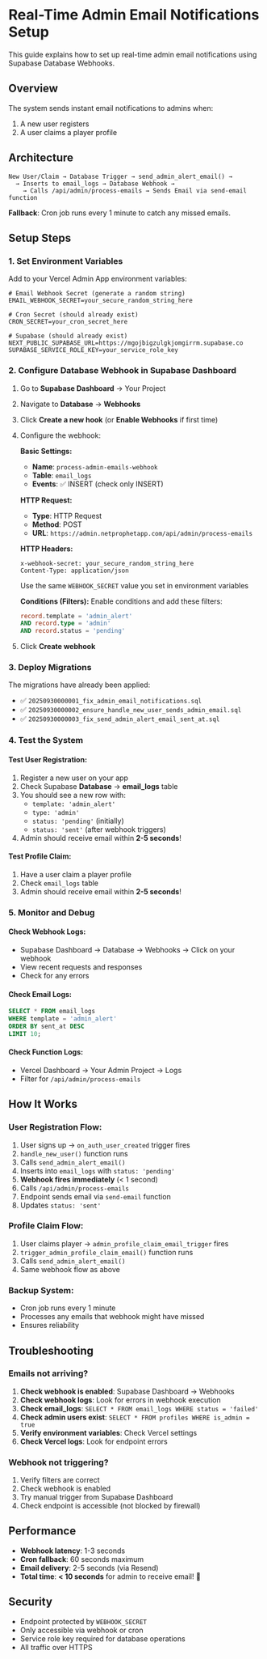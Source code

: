 # Real-Time Admin Email Notifications Setup

This guide explains how to set up real-time admin email notifications using Supabase Database Webhooks.

## Overview

The system sends instant email notifications to admins when:

1. A new user registers
2. A user claims a player profile

## Architecture

```
New User/Claim → Database Trigger → send_admin_alert_email() →
  → Inserts to email_logs → Database Webhook →
    → Calls /api/admin/process-emails → Sends Email via send-email function
```

**Fallback**: Cron job runs every 1 minute to catch any missed emails.

## Setup Steps

### 1. Set Environment Variables

Add to your Vercel Admin App environment variables:

```env
# Email Webhook Secret (generate a random string)
EMAIL_WEBHOOK_SECRET=your_secure_random_string_here

# Cron Secret (should already exist)
CRON_SECRET=your_cron_secret_here

# Supabase (should already exist)
NEXT_PUBLIC_SUPABASE_URL=https://mgojbigzulgkjomgirrm.supabase.co
SUPABASE_SERVICE_ROLE_KEY=your_service_role_key
```

### 2. Configure Database Webhook in Supabase Dashboard

1. Go to **Supabase Dashboard** → Your Project
2. Navigate to **Database** → **Webhooks**
3. Click **Create a new hook** (or **Enable Webhooks** if first time)
4. Configure the webhook:

   **Basic Settings:**
   - **Name**: `process-admin-emails-webhook`
   - **Table**: `email_logs`
   - **Events**: ✅ INSERT (check only INSERT)

   **HTTP Request:**
   - **Type**: HTTP Request
   - **Method**: POST
   - **URL**: `https://admin.netprophetapp.com/api/admin/process-emails`

   **HTTP Headers:**

   ```
   x-webhook-secret: your_secure_random_string_here
   Content-Type: application/json
   ```

   Use the same `WEBHOOK_SECRET` value you set in environment variables

   **Conditions (Filters):**
   Enable conditions and add these filters:

   ```sql
   record.template = 'admin_alert'
   AND record.type = 'admin'
   AND record.status = 'pending'
   ```

5. Click **Create webhook**

### 3. Deploy Migrations

The migrations have already been applied:

- ✅ `20250930000001_fix_admin_email_notifications.sql`
- ✅ `20250930000002_ensure_handle_new_user_sends_admin_email.sql`
- ✅ `20250930000003_fix_send_admin_alert_email_sent_at.sql`

### 4. Test the System

#### Test User Registration:

1. Register a new user on your app
2. Check Supabase **Database** → **email_logs** table
3. You should see a new row with:
   - `template: 'admin_alert'`
   - `type: 'admin'`
   - `status: 'pending'` (initially)
   - `status: 'sent'` (after webhook triggers)
4. Admin should receive email within **2-5 seconds**!

#### Test Profile Claim:

1. Have a user claim a player profile
2. Check `email_logs` table
3. Admin should receive email within **2-5 seconds**!

### 5. Monitor and Debug

#### Check Webhook Logs:

- Supabase Dashboard → Database → Webhooks → Click on your webhook
- View recent requests and responses
- Check for any errors

#### Check Email Logs:

```sql
SELECT * FROM email_logs
WHERE template = 'admin_alert'
ORDER BY sent_at DESC
LIMIT 10;
```

#### Check Function Logs:

- Vercel Dashboard → Your Admin Project → Logs
- Filter for `/api/admin/process-emails`

## How It Works

### User Registration Flow:

1. User signs up → `on_auth_user_created` trigger fires
2. `handle_new_user()` function runs
3. Calls `send_admin_alert_email()`
4. Inserts into `email_logs` with `status: 'pending'`
5. **Webhook fires immediately** (< 1 second)
6. Calls `/api/admin/process-emails`
7. Endpoint sends email via `send-email` function
8. Updates `status: 'sent'`

### Profile Claim Flow:

1. User claims player → `admin_profile_claim_email_trigger` fires
2. `trigger_admin_profile_claim_email()` function runs
3. Calls `send_admin_alert_email()`
4. Same webhook flow as above

### Backup System:

- Cron job runs every 1 minute
- Processes any emails that webhook might have missed
- Ensures reliability

## Troubleshooting

### Emails not arriving?

1. **Check webhook is enabled**: Supabase Dashboard → Webhooks
2. **Check webhook logs**: Look for errors in webhook execution
3. **Check email_logs**: `SELECT * FROM email_logs WHERE status = 'failed'`
4. **Check admin users exist**: `SELECT * FROM profiles WHERE is_admin = true`
5. **Verify environment variables**: Check Vercel settings
6. **Check Vercel logs**: Look for endpoint errors

### Webhook not triggering?

1. Verify filters are correct
2. Check webhook is enabled
3. Try manual trigger from Supabase Dashboard
4. Check endpoint is accessible (not blocked by firewall)

## Performance

- **Webhook latency**: 1-3 seconds
- **Cron fallback**: 60 seconds maximum
- **Email delivery**: 2-5 seconds (via Resend)
- **Total time**: **< 10 seconds** for admin to receive email! 🚀

## Security

- Endpoint protected by `WEBHOOK_SECRET`
- Only accessible via webhook or cron
- Service role key required for database operations
- All traffic over HTTPS
